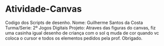# Atividade-Canvas
Codigo dos Scripts de desenho.
Nome:  Guilherme Santos da Costa
Turma/Serie: 2º Jogos Digitais
Projeto: Atraves das figuras do canvas, fiz uma casinha igual desenho de criança com o sol q muda de cor quando vc coloca o cursor e todos os elementos pedidos pela prof. Obrigado.
